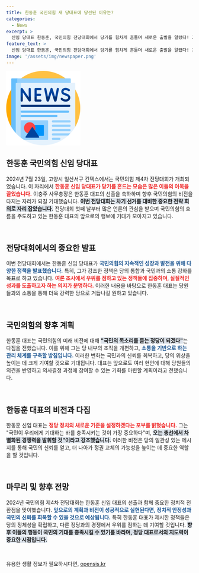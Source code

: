 ```yaml
---
title: 한동훈 국민의힘 새 당대표에 당선된 이유는?
categories:
  - News
excerpt: >
  신임 당대표 한동훈, 국민의힘 전당대회에서 당기를 힘차게 흔들며 새로운 출발을 알렸다! 그의 리더십 아래 당의 미래는 어떻게 바뀔까? 클릭하고 자세히 알아보세요!
feature_text: >
  신임 당대표 한동훈, 국민의힘 전당대회에서 당기를 힘차게 흔들며 새로운 출발을 알렸다! 그의 리더십 아래 당의 미래는 어떻게 바뀔까? 클릭하고 자세히 알아보세요!
image: '/assets/img/newspaper.png'
---
```


<p><img src="/assets/img/newspaper.png" alt="kimp 속보" /></p>

<h2 data-ke-size="size26">한동훈 국민의힘 신임 당대표</h2>

<p data-ke-size="size16">2024년 7월 23일, 고양시 일산서구 킨텍스에서는 국민의힘 제4차 전당대회가 개최되었습니다. 이 자리에서 <b><span style="color: #ee2323;">한동훈 신임 당대표가 당기를 흔드는 모습은 많은 이들의 이목을 끌었습니다.</span></b> 이충주 사무총장은 한동훈 대표의 선출을 축하하며 향후 국민의힘의 비전을 다지는 자리가 되길 기대했습니다. <b><span style="background-color: #21538527;">이번 전당대회는 차기 선거를 대비한 중요한 전략 회의로 자리 잡았습니다.</span></b> 전당대회 첫째 날부터 많은 언론의 관심을 받으며 국민의힘의 흐름을 주도하고 있는 한동훈 대표의 앞으로의 행보에 기대가 모아지고 있습니다.</p>

<p data-ke-size="size16">&nbsp;</p>

<h2 data-ke-size="size26">전당대회에서의 중요한 발표</h2>

<p data-ke-size="size16">이번 전당대회에서는 한동훈 신임 당대표가 <b><span style="color: #1a5490;">국민의힘의 지속적인 성장과 발전을 위해 다양한 정책을 발표했습니다.</span></b> 특히, 그가 강조한 정책은 당의 통합과 국민과의 소통 강화를 목표로 하고 있습니다. <b><span style="color: #ee2323;">여론 조사에서 우위를 점하고 있는 정책들에 집중하며, 실질적인 성과를 도출하고자 하는 의지가 분명하다.</span></b> 이러한 내용을 바탕으로 한동훈 대표는 당원들과의 소통을 통해 더욱 강력한 당으로 거듭나길 원하고 있습니다.</p>

<p data-ke-size="size16">&nbsp;</p>

<h2 data-ke-size="size26">국민의힘의 향후 계획</h2>

<p data-ke-size="size16">한동훈 대표는 국민의힘의 미래 비전에 대해 <b><span style="background-color: #21538527;">"국민의 목소리를 듣는 정당이 되겠다"</span></b>는 다짐을 전했습니다. 이를 위해 그는 당 내부의 조직을 개편하고, <b><span style="color: #1a5490;">소통을 기반으로 하는 관리 체계를 구축할 방침입니다.</span></b> 이러한 변화는 국민과의 신뢰를 회복하고, 당의 위상을 높이는 데 크게 기여할 것으로 기대됩니다. 대표는 앞으로도 여러 현안에 대해 당원들의 의견을 반영하고 의사결정 과정에 참여할 수 있는 기회를 마련할 계획이라고 전했습니다.</p>

<p data-ke-size="size16">&nbsp;</p>

<h2 data-ke-size="size26">한동훈 대표의 비전과 다짐</h2>

<p data-ke-size="size16">한동훈 신임 대표는 <b><span style="color: #ee2323;">정당 정치의 새로운 기준을 설정하겠다는 포부를 밝혔습니다.</span></b> 그는 "국민이 우리에게 기대하는 바를 충족시키는 것이 가장 중요하다"며, <b><span style="background-color: #21538527;">오는 총선에서 차별화된 경쟁력을 발휘할 것"이라고 강조했습니다.</span></b> 이러한 비전은 당의 일관성 있는 메시지를 통해 국민의 신뢰를 얻고, 더 나아가 정권 교체의 가능성을 높이는 데 중요한 역할을 할 것입니다.</p>

<p data-ke-size="size16">&nbsp;</p>

<h2 data-ke-size="size26">마무리 및 향후 전망</h2>

<p data-ke-size="size16">2024년 국민의힘 제4차 전당대회는 한동훈 신임 대표의 선출과 함께 중요한 정치적 전환점을 맞이했습니다. <b><span style="color: #1a5490;">앞으로의 계획과 비전이 성공적으로 실현된다면, 정치적 안정성과 국민의 신뢰를 회복할 수 있을 것으로 예상됩니다.</span></b> 특히 한동훈 대표가 제시한 정책들은 당의 정체성을 확립하고, 다른 정당과의 경쟁에서 우위를 점하는 데 기여할 것입니다. <b><span style="background-color: #21538527;">향후 이들의 행동이 국민의 기대를 충족시킬 수 있기를 바라며, 정당 대표로서의 지도력이 중요한 시점입니다.</span></b></p>

<p data-ke-size="size16">&nbsp;</p>
유용한 생활 정보가 필요하시다면, <a href="https://opensis.kr" rel="dofollow">opensis.kr</a>


